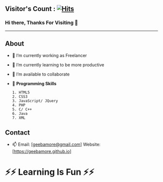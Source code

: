 ## Visitor's Count : [![Hits](https://hits.seeyoufarm.com/api/count/incr/badge.svg?url=https%3A%2F%2Fgithub.com%2Fgeebamore&count_bg=%23EC2B45&title_bg=%23555555&icon=&icon_color=%23E7E7E7&title=hits&edge_flat=false)](https://hits.seeyoufarm.com)

### Hi there, Thanks For Visiting 👋


---

About
-

- 🔭 I’m currently working as Freelancer
- 🌱 I’m currently learning to be more productive
- 👯 I’m available to collaborate 
- 💬 **Programming Skills**
 
      1. HTML5
      2. CSS3
      3. JavaScript/ JQuery
      4. PHP
      5. C/ C++
      6. Java
      7. XML

Contact
-
- 📫 Email: [geebamore@gmail.com]
      Website:[https://geebamore.github.io] 

# ⚡⚡ Learning Is Fun ⚡⚡ #
